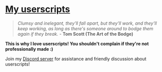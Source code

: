 # [My userscripts](https://hakorr.github.io/Userscripts/)

> *Clumsy and inelegant, they'll fall apart, but they'll work, and they'll keep working, as long as there's someone around to bodge them again if they break.* - **Tom Scott (The Art of the Bodge)**

**This is why I love userscripts! You shouldn't complain if they're not professionally made :)**

Join my [Discord server](https://discord.gg/95vJnnPkCs) for assistance and friendly discussion about userscripts!

